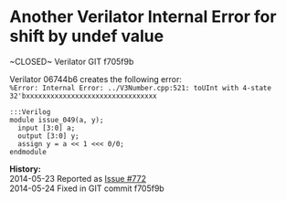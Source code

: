 
Another Verilator Internal Error for shift by undef value
=========================================================

~CLOSED~ Verilator GIT f705f9b

Verilator 06744b6 creates the following error:  
`%Error: Internal Error: ../V3Number.cpp:521: toUInt with 4-state 32'bxxxxxxxxxxxxxxxxxxxxxxxxxxxxxxxx`

    :::Verilog
    module issue_049(a, y);
      input [3:0] a;
      output [3:0] y;
      assign y = a << 1 <<< 0/0;
    endmodule

**History:**  
2014-05-23 Reported as [Issue #772](http://www.veripool.org/issues/772-Verilator-Another-Verilator-Internal-Error-for-shift-by-undef-value)  
2014-05-24 Fixed in GIT commit f705f9b  
